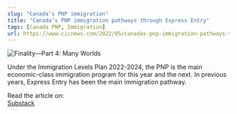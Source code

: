 ```yaml
---
slug: "Canada’s PNP immigration"
title: "Canada’s PNP immigration pathways through Express Entry"
tags: [Canada PNP, Immigration]
url: https://www.cicnews.com/2022/05/canadas-pnp-immigration-pathways-through-express-entry-0524830.html?utm_source=newsletter&utm_medium=email&utm_campaign=newsletter-20220601#gs.28d1ra
---
```


![Finality—Part 4: Many Worlds](https://www.cicnews.com/wp-content/uploads/2022/04/20220426pnpadvantage.jpg.webp)

Under the Immigration Levels Plan 2022-2024, the PNP is the main economic-class immigration program for this year and the next. In previous years, Express Entry has been the main immigration pathway.

Read the article on:  
[Substack](https://www.cicnews.com/2022/05/canadas-pnp-immigration-pathways-through-express-entry-0524830.html?utm_source=newsletter&utm_medium=email&utm_campaign=newsletter-20220601#gs.28d1ra)
